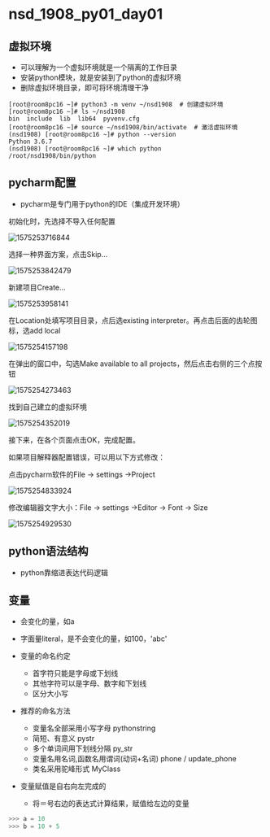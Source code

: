 # nsd_1908_py01_day01

## 虚拟环境

- 可以理解为一个虚拟环境就是一个隔离的工作目录
- 安装python模块，就是安装到了python的虚拟环境
- 删除虚拟环境目录，即可将环境清理干净

```shell
[root@room8pc16 ~]# python3 -m venv ~/nsd1908  # 创建虚拟环境
[root@room8pc16 ~]# ls ~/nsd1908
bin  include  lib  lib64  pyvenv.cfg
[root@room8pc16 ~]# source ~/nsd1908/bin/activate  # 激活虚拟环境
(nsd1908) [root@room8pc16 ~]# python --version
Python 3.6.7
(nsd1908) [root@room8pc16 ~]# which python
/root/nsd1908/bin/python

```

## pycharm配置

- pycharm是专门用于python的IDE（集成开发环境）

初始化时，先选择不导入任何配置

![1575253716844](/root/.config/Typora/typora-user-images/1575253716844.png)

选择一种界面方案，点击Skip...

![1575253842479](/root/.config/Typora/typora-user-images/1575253842479.png)

新建项目Create...

![1575253958141](/root/.config/Typora/typora-user-images/1575253958141.png)

在Location处填写项目目录，点后选existing interpreter。再点击后面的齿轮图标，选add local

![1575254157198](/root/.config/Typora/typora-user-images/1575254157198.png)

在弹出的窗口中，勾选Make available to all projects，然后点击右侧的三个点按钮

![1575254273463](/root/.config/Typora/typora-user-images/1575254273463.png)

找到自己建立的虚拟环境

![1575254352019](/root/.config/Typora/typora-user-images/1575254352019.png)

接下来，在各个页面点击OK，完成配置。

如果项目解释器配置错误，可以用以下方式修改：

点击pycharm软件的File -> settings ->Project

![1575254833924](/root/.config/Typora/typora-user-images/1575254833924.png)

修改编辑器文字大小：File -> settings ->Editor -> Font -> Size

![1575254929530](/root/.config/Typora/typora-user-images/1575254929530.png)

## python语法结构

- python靠缩进表达代码逻辑

## 变量

- 会变化的量，如a
- 字面量literal，是不会变化的量，如100，'abc'
- 变量的命名约定
  - 首字符只能是字母或下划线
  - 其他字符可以是字母、数字和下划线
  - 区分大小写

- 推荐的命名方法
  - 变量名全部采用小写字母  pythonstring
  - 简短、有意义                     pystr
  - 多个单词间用下划线分隔  py_str
  - 变量名用名词,函数名用谓词(动词+名词)   phone / update_phone
  - 类名采用驼峰形式              MyClass
- 变量赋值是自右向左完成的
  - 将＝号右边的表达式计算结果，赋值给左边的变量

```python
>>> a = 10
>>> b = 10 + 5

```











